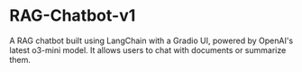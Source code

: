 # RAG-Chatbot-v1
A RAG chatbot built using LangChain with a Gradio UI, powered by OpenAI's latest o3-mini model. It allows users to chat with documents or summarize them.
